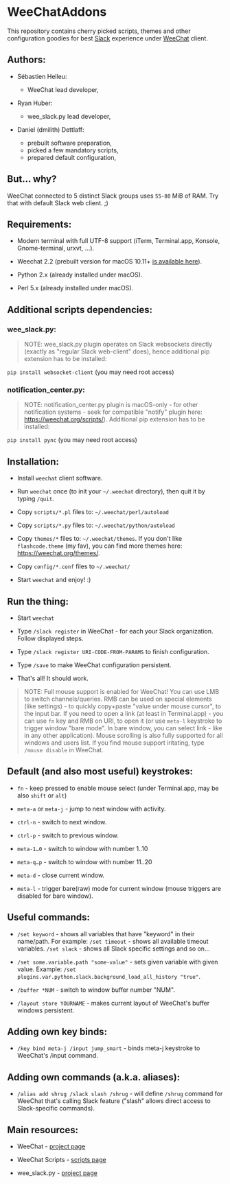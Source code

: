 # WeeChatAddons

This repository contains cherry picked scripts, themes and other configuration goodies for best [Slack](https://slack.com/) experience under [WeeChat](https://weechat.org/) client.


## Authors:


* Sébastien Helleu:
    - WeeChat lead developer,

* Ryan Huber:
    - wee_slack.py lead developer,

* Daniel (dmilith) Dettlaff:
    - prebuilt software preparation,
    - picked a few mandatory scripts,
    - prepared default configuration,


## But… why?

WeeChat connected to 5 distinct Slack groups uses `55-80` MiB of RAM. Try that with default Slack web client. ;)


## Requirements:

* Modern terminal with full UTF-8 support (iTerm, Terminal.app, Konsole, Gnome-terminal, urxvt, …).

* Weechat 2.2 (prebuilt version for macOS 10.11+ [is available here](http://software.verknowsys.com/binary/Darwin-10.11-x86_64/Weechat-2.2-Darwin-10.11-x86_64.txz)).

* Python 2.x (already installed under macOS).

* Perl 5.x (already installed under macOS).


## Additional scripts dependencies:

### wee_slack.py:

> NOTE: wee_slack.py plugin operates on Slack websockets directly (exactly as "regular Slack web-client" does), hence additional pip extension has to be installed:

`pip install websocket-client` (you may need root access)


### notification_center.py:

> NOTE: notification_center.py plugin is macOS-only - for other notification systems - seek for compatible "notify" plugin here: https://weechat.org/scripts/). Additional pip extension has to be installed:

`pip install pync` (you may need root access)


## Installation:

* Install `weechat` client software.

* Run `weechat` once (to init your `~/.weechat` directory), then quit it by typing `/quit`.

* Copy `scripts/*.pl` files to: `~/.weechat/perl/autoload`

* Copy `scripts/*.py` files to: `~/.weechat/python/autoload`

* Copy `themes/*` files to: `~/.weechat/themes`. If you don't like `flashcode.theme` (my fav), you can find more themes here: https://weechat.org/themes/.

* Copy `config/*.conf` files to `~/.weechat/`

* Start `weechat` and enjoy! :)


## Run the thing:

* Start `weechat`

* Type `/slack register` in WeeChat - for each your Slack organization. Follow displayed steps.

* Type `/slack register URI-CODE-FROM-PARAMS` to finish configuration.

* Type `/save` to make WeeChat configuration persistent.

* That's all! It should work.

> NOTE: Full mouse support is enabled for WeeChat!
>       You can use LMB to switch channels/queries.
>       RMB can be used on special elements (like settings) -
>       to quickly copy+paste "value under mouse cursor", to the input bar.
>       If you need to open a link (at least in Terminal.app) - you can use `fn` key
>       and RMB on URI, to open it (or use `meta-l` keystroke to trigger window "bare mode". In bare window, you can select link - like in any other application).
>       Mouse scrolling is also fully supported for all windows and users list.
>       If you find mouse support iritating, type `/mouse disable` in WeeChat.


## Default (and also most useful) keystrokes:

* `fn` - keep pressed to enable mouse select (under Terminal.app, may be also `shift` or `alt`)

* `meta-a` or `meta-j` - jump to next window with activity.

* `ctrl-n` - switch to next window.

* `ctrl-p` - switch to previous window.

* `meta-1…0` - switch to window with number 1..10

* `meta-q…p` - switch to window with number 11..20

* `meta-d` - close current window.

* `meta-l` - trigger bare(raw) mode for current window (mouse triggers are disabled for bare window).


## Useful commands:

* `/set keyword` - shows all variables that have "keyword" in their name/path. For example: `/set timeout` - shows all available timeout variables. `/set slack` - shows all Slack specific settings and so on…

* `/set some.variable.path "some-value"` - sets given variable with given value. Example: `/set plugins.var.python.slack.background_load_all_history "true"`.

* `/buffer *NUM` - switch to window buffer number "NUM".

* `/layout store YOURNAME` - makes current layout of WeeChat's buffer windows persistent.


## Adding own key binds:

* `/key bind meta-j /input jump_smart` - binds meta-j keystroke to WeeChat's /input command.


## Adding own commands (a.k.a. aliases):

* `/alias add shrug /slack slash /shrug` - will define `/shrug` command for WeeChat that's calling Slack feature ("slash" allows direct access to Slack-specific commands).


## Main resources:

* WeeChat - [project page](https://weechat.org/)

* WeeChat Scripts - [scripts page](https://weechat.org/scripts/)

* wee_slack.py - [project page](https://github.com/wee-slack/wee-slack)
